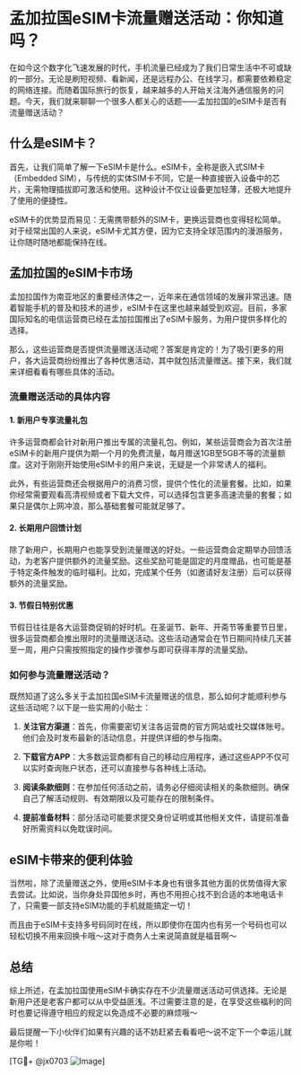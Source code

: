 # 孟加拉国eSIM卡流量赠送活动：你知道吗？

在如今这个数字化飞速发展的时代，手机流量已经成为了我们日常生活中不可或缺的一部分。无论是刷短视频、看新闻，还是远程办公、在线学习，都需要依赖稳定的网络连接。而随着国际旅行的恢复，越来越多的人开始关注海外通信服务的问题。今天，我们就来聊聊一个很多人都关心的话题——孟加拉国的eSIM卡是否有流量赠送活动？

## 什么是eSIM卡？

首先，让我们简单了解一下eSIM卡是什么。eSIM卡，全称是嵌入式SIM卡（Embedded SIM），与传统的实体SIM卡不同，它是一种直接嵌入设备中的芯片，无需物理插拔即可激活和使用。这种设计不仅让设备更加轻薄，还极大地提升了使用的便捷性。

eSIM卡的优势显而易见：无需携带额外的SIM卡，更换运营商也变得轻松简单。对于经常出国的人来说，eSIM卡尤其方便，因为它支持全球范围内的漫游服务，让你随时随地都能保持在线。

## 孟加拉国的eSIM卡市场

孟加拉国作为南亚地区的重要经济体之一，近年来在通信领域的发展非常迅速。随着智能手机的普及和技术的进步，eSIM卡在这里也越来越受到欢迎。目前，多家国际知名的电信运营商已经在孟加拉国推出了eSIM卡服务，为用户提供多样化的选择。

那么，这些运营商是否提供流量赠送活动呢？答案是肯定的！为了吸引更多的用户，各大运营商纷纷推出了各种优惠活动，其中就包括流量赠送。接下来，我们就来详细看看有哪些具体的活动。

### 流量赠送活动的具体内容

#### 1. 新用户专享流量礼包

许多运营商都会针对新用户推出专属的流量礼包。例如，某些运营商会为首次注册eSIM卡的新用户提供为期一个月的免费流量，每月赠送1GB至5GB不等的流量额度。这对于刚刚开始使用eSIM卡的用户来说，无疑是一个非常诱人的福利。

此外，有些运营商还会根据用户的消费习惯，提供个性化的流量套餐。比如，如果你经常需要观看高清视频或者下载大文件，可以选择包含更多高速流量的套餐；如果只是偶尔上网冲浪，那么基础套餐可能就足够了。

#### 2. 长期用户回馈计划

除了新用户，长期用户也能享受到流量赠送的好处。一些运营商会定期举办回馈活动，为老客户提供额外的流量奖励。这些奖励可能是固定的月度赠品，也可能是基于特定条件触发的临时福利。比如，完成某个任务（如邀请好友注册）后可以获得额外的流量奖励。

#### 3. 节假日特别优惠

节假日往往是各大运营商促销的好时机。在圣诞节、新年、开斋节等重要节日里，很多运营商都会推出限时的流量赠送活动。这些活动通常会在节日期间持续几天甚至一周，用户只需按照指定的操作步骤参与即可获得丰厚的流量奖励。

### 如何参与流量赠送活动？

既然知道了这么多关于孟加拉国eSIM卡流量赠送的信息，那么如何才能顺利参与这些活动呢？以下是一些实用的小贴士：

1. **关注官方渠道**：首先，你需要密切关注各运营商的官方网站或社交媒体账号。他们会及时发布最新的活动信息，并提供详细的参与指南。
   
2. **下载官方APP**：大多数运营商都有自己的移动应用程序，通过这些APP不仅可以实时查询账户状态，还可以直接参与各种线上活动。

3. **阅读条款细则**：在参加任何活动之前，请务必仔细阅读相关的条款细则。确保自己了解活动规则、有效期限以及可能存在的限制条件。

4. **提前准备材料**：部分活动可能要求提交身份证明或其他相关文件，请提前准备好所需资料以免耽误时间。

## eSIM卡带来的便利体验

当然啦，除了流量赠送之外，使用eSIM卡本身也有很多其他方面的优势值得大家去尝试。比如说，当你身处异国他乡时，再也不用担心找不到合适的本地电话卡了，只需要一部支持eSIM功能的手机就能搞定一切！

而且由于eSIM卡支持多号码同时在线，所以即使你在国内也有另一个号码也可以轻松切换不用来回换卡哦～这对于商务人士来说简直就是福音啊～

## 总结

综上所述，在孟加拉国使用eSIM卡确实存在不少流量赠送活动可供选择。无论是新用户还是老客户都可以从中受益匪浅。不过需要注意的是，在享受这些福利的同时也要记得遵守相应的规定以免造成不必要的麻烦哦～

最后提醒一下小伙伴们如果有兴趣的话不妨赶紧去看看吧～说不定下一个幸运儿就是你啦！

[TG💪+ @jx0703 ![Image](https://github.com/user-attachments/assets/dbca1d08-cadb-493c-b0ec-ad6f7a83f270)]